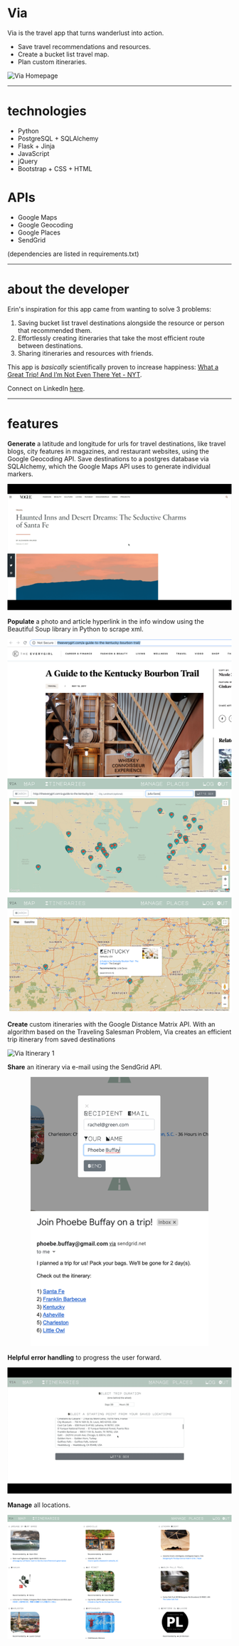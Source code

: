 # Via

Via is the travel app that turns wanderlust into action.
* Save travel recommendations and resources.
* Create a bucket list travel map.
* Plan custom itineraries.

![Via Homepage](/static/images/README/1_live_home.gif)

***

# technologies

* Python
* PostgreSQL + SQLAlchemy
* Flask + Jinja
* JavaScript
* jQuery
* Bootstrap + CSS + HTML

# APIs

* Google Maps
* Google Geocoding
* Google Places
* SendGrid

(dependencies are listed in requirements.txt)

***

# about the developer

Erin's inspiration for this app came from wanting to solve 3 problems:

1. Saving bucket list travel destinations alongside the resource or person that recommended them.
2. Effortlessly creating itineraries that take the most efficient route between destinations.
3. Sharing itineraries and resources with friends.

This app is <i>basically</i> scientifically proven to increase happiness: [What a Great Trip! And I’m Not Even There Yet - NYT](https://www.nytimes.com/2014/05/11/travel/what-a-great-trip-and-im-not-even-there-yet.html).


Connect on LinkedIn [here](https://www.linkedin.com/in/formanerin/).

***

# features

<strong>Generate</strong> a latitude and longitude for urls for travel destinations, like travel blogs, city features in magazines, and restaurant websites, using the Google Geocoding API. Save destinations to a postgres database via SQLAlchemy, which the Google Maps API uses to generate individual markers.

![Via Article](/static/images/README/3_live_santa_fe.gif)

<strong>Populate</strong> a photo and article hyperlink in the info window using the Beautiful Soup library in Python to scrape xml.

![3](/static/images/README/3.png)
![1](/static/images/README/1.png)
![2](/static/images/README/2.png)

<strong>Create</strong> custom itineraries with the Google Distance Matrix API. With an algorithm based on the Traveling Salesman Problem, Via creates an efficient trip itinerary from saved destinations

![Via Itinerary 1](/static/images/README/3_live_itinerary_1.gif)

<strong>Share</strong> an itinerary via e-mail using the SendGrid API. 

<p align="center"><img src="/static/images/README/9.png" width="400">  <img src="/static/images/README/10.png" width="400"></p>

<strong>Helpful error handling</strong> to progress the user forward.

![Via Itinerary 2](/static/images/README/5_live_itinerary_1.gif)

<strong>Manage</strong> all locations.

![13](/static/images/README/13.png)

